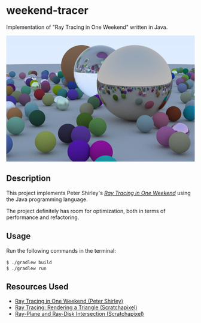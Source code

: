 # weekend-tracer

Implementation of "Ray Tracing in One Weekend" written in Java.

![cover](assets/cover.jpg)

## Description

This project implements Peter Shirley's [*Ray Tracing in One Weekend*](https://raytracing.github.io/books/RayTracingInOneWeekend.html)
using the Java programming language.

The project definitely has room for optimization, both in terms of performance and refactoring.

## Usage

Run the following commands in the terminal:

```log
$ ./gradlew build
$ ./gradlew run
```

## Resources Used

- [Ray Tracing in One Weekend (Peter Shirley)](https://raytracing.github.io/books/RayTracingInOneWeekend.html)
- [Ray Tracing: Rendering a Triangle (Scratchapixel)](https://www.scratchapixel.com/lessons/3d-basic-rendering/ray-tracing-rendering-a-triangle)
- [Ray-Plane and Ray-Disk Intersection (Scratchapixel)](https://www.scratchapixel.com/lessons/3d-basic-rendering/minimal-ray-tracer-rendering-simple-shapes/ray-plane-and-ray-disk-intersection)
